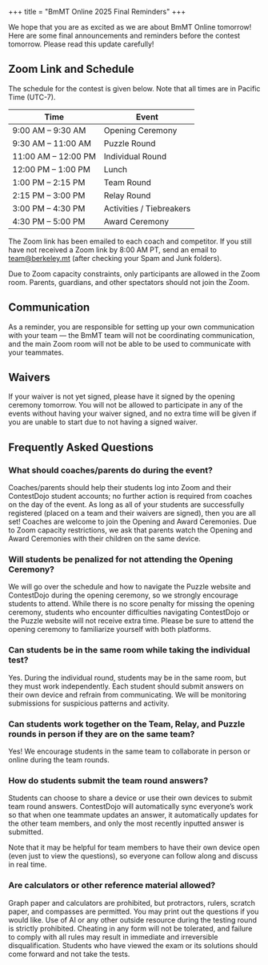 +++
title = "BmMT Online 2025 Final Reminders"
+++

We hope that you are as excited as we are about BmMT Online tomorrow! Here are some final announcements and reminders before the contest tomorrow. Please read this update carefully!

## Zoom Link and Schedule

The schedule for the contest is given below. Note that all times are in Pacific Time (UTC-7).

| Time                | Event                    |
| ------------------- | ------------------------ |
| 9:00 AM – 9:30 AM   | Opening Ceremony         |
| 9:30 AM – 11:00 AM  | Puzzle Round             |
| 11:00 AM – 12:00 PM | Individual Round         |
| 12:00 PM – 1:00 PM  | Lunch                    |
| 1:00 PM – 2:15 PM   | Team Round               |
| 2:15 PM – 3:00 PM   | Relay Round              |
| 3:00 PM – 4:30 PM   | Activities / Tiebreakers |
| 4:30 PM – 5:00 PM   | Award Ceremony           |

The Zoom link has been emailed to each coach and competitor. If you still have not received a Zoom link by 8:00 AM PT, send an email to <team@berkeley.mt> (after checking your Spam and Junk folders).

Due to Zoom capacity constraints, only participants are allowed in the Zoom room. Parents, guardians, and other spectators should not join the Zoom.

## Communication

As a reminder, you are responsible for setting up your own communication with your team — the BmMT team will not be coordinating communication, and the main Zoom room will not be able to be used to communicate with your teammates.

## Waivers

If your waiver is not yet signed, please have it signed by the opening ceremony tomorrow. You will not be allowed to participate in any of the events without having your waiver signed, and no extra time will be given if you are unable to start due to not having a signed waiver.

## Frequently Asked Questions

### What should coaches/parents do during the event?

Coaches/parents should help their students log into Zoom and their ContestDojo student accounts; no further action is required from coaches on the day of the event. As long as all of your students are successfully registered (placed on a team and their waivers are signed), then you are all set! Coaches are welcome to join the Opening and Award Ceremonies. Due to Zoom capacity restrictions, we ask that parents watch the Opening and Award Ceremonies with their children on the same device.

### Will students be penalized for not attending the Opening Ceremony?

We will go over the schedule and how to navigate the Puzzle website and ContestDojo during the opening ceremony, so we strongly encourage students to attend. While there is no score penalty for missing the opening ceremony, students who encounter difficulties navigating ContestDojo or the Puzzle website will not receive extra time. Please be sure to attend the opening ceremony to familiarize yourself with both platforms.

### Can students be in the same room while taking the individual test?

Yes. During the individual round, students may be in the same room, but they must work independently. Each student should submit answers on their own device and refrain from communicating. We will be monitoring submissions for suspicious patterns and activity.

### Can students work together on the Team, Relay, and Puzzle rounds in person if they are on the same team?

Yes! We encourage students in the same team to collaborate in person or online during the team rounds.

### How do students submit the team round answers?

Students can choose to share a device or use their own devices to submit team round answers. ContestDojo will automatically sync everyone’s work so that when one teammate updates an answer, it automatically updates for the other team members, and only the most recently inputted answer is submitted.

Note that it may be helpful for team members to have their own device open (even just to view the questions), so everyone can follow along and discuss in real time.

### Are calculators or other reference material allowed?

Graph paper and calculators are prohibited, but protractors, rulers, scratch paper, and compasses are permitted. You may print out the questions if you would like. Use of AI or any other outside resource during the testing round is strictly prohibited. Cheating in any form will not be tolerated, and failure to comply with all rules may result in immediate and irreversible disqualification. Students who have viewed the exam or its solutions should come forward and not take the tests.
